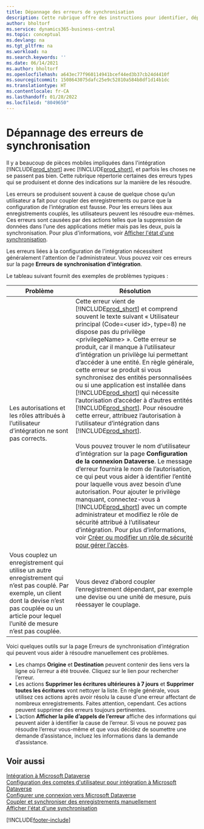 ```yaml
---
title: Dépannage des erreurs de synchronisation
description: Cette rubrique offre des instructions pour identifier, dépanner et résoudre les erreurs de synchronisation.
author: bholtorf
ms.service: dynamics365-business-central
ms.topic: conceptual
ms.devlang: na
ms.tgt_pltfrm: na
ms.workload: na
ms.search.keywords: ''
ms.date: 06/14/2021
ms.author: bholtorf
ms.openlocfilehash: a643ec77f960114941bcef44ed3b37cb24d4410f
ms.sourcegitcommit: 1508643075dafc25e9c52810a584b8df1d14b1dc
ms.translationtype: HT
ms.contentlocale: fr-CA
ms.lasthandoff: 01/28/2022
ms.locfileid: "8049650"
---
```

# <a name="troubleshooting-synchronization-errors"></a>Dépannage des erreurs de synchronisation


Il y a beaucoup de pièces mobiles impliquées dans l'intégration [!INCLUDE[prod_short](includes/prod_short.md)] avec [!INCLUDE[prod_short](includes/cds_long_md.md)], et parfois les choses ne se passent pas bien. Cette rubrique répertorie certaines des erreurs types qui se produisent et donne des indications sur la manière de les résoudre.

Les erreurs se produisent souvent à cause de quelque chose qu’un utilisateur a fait pour coupler des enregistrements ou parce que la configuration de l’intégration est fausse. Pour les erreurs liées aux enregistrements couplés, les utilisateurs peuvent les résoudre eux-mêmes. Ces erreurs sont causées par des actions telles que la suppression de données dans l’une des applications métier mais pas les deux, puis la synchronisation. Pour plus d'informations, voir [Afficher l'état d'une synchronisation](admin-how-to-view-synchronization-status.md).

Les erreurs liées à la configuration de l'intégration nécessitent généralement l'attention de l'administrateur. Vous pouvez voir ces erreurs sur la page **Erreurs de synchronisation d'intégration**. 

Le tableau suivant fournit des exemples de problèmes typiques :  

|Problème  |Résolution  |
|---------|---------|
|Les autorisations et les rôles attribués à l’utilisateur d’intégration ne sont pas corrects. | Cette erreur vient de [!INCLUDE[prod_short](includes/cds_long_md.md)] et comprend souvent le texte suivant « Utilisateur principal (Code=\<user id>, type=8) ne dispose pas du privilège \<privilegeName> ». Cette erreur se produit, car il manque à l’utilisateur d’intégration un privilège lui permettant d’accéder à une entité. En règle générale, cette erreur se produit si vous synchronisez des entités personnalisées ou si une application est installée dans [!INCLUDE[prod_short](includes/cds_long_md.md)] qui nécessite l’autorisation d’accéder à d’autres entités [!INCLUDE[prod_short](includes/cds_long_md.md)]. Pour résoudre cette erreur, attribuez l’autorisation à l’utilisateur d’intégration dans [!INCLUDE[prod_short](includes/cds_long_md.md)].<br><br> Vous pouvez trouver le nom d’utilisateur d’intégration sur la page **Configuration de la connexion Dataverse**. Le message d’erreur fournira le nom de l’autorisation, ce qui peut vous aider à identifier l’entité pour laquelle vous avez besoin d’une autorisation. Pour ajouter le privilège manquant, connectez-vous à [!INCLUDE[prod_short](includes/cds_long_md.md)] avec un compte administrateur et modifiez le rôle de sécurité attribué à l’utilisateur d’intégration. Pour plus d’informations, voir [Créer ou modifier un rôle de sécurité pour gérer l’accès](/power-platform/admin/create-edit-security-role). |
|Vous couplez un enregistrement qui utilise un autre enregistrement qui n’est pas couplé. Par exemple, un client dont la devise n’est pas couplée ou un article pour lequel l’unité de mesure n’est pas couplée. | Vous devez d’abord coupler l’enregistrement dépendant, par exemple une devise ou une unité de mesure, puis réessayer le couplage. |

Voici quelques outils sur la page Erreurs de synchronisation d’intégration qui peuvent vous aider à résoudre manuellement ces problèmes.  

* Les champs **Origine** et **Destination** peuvent contenir des liens vers la ligne où l’erreur a été trouvée. Cliquez sur le lien pour rechercher l’erreur.  
* Les actions **Supprimer les écritures ultérieures à 7 jours** et **Supprimer toutes les écritures** vont nettoyer la liste. En règle générale, vous utilisez ces actions après avoir résolu la cause d'une erreur affectant de nombreux enregistrements. Faites attention, cependant. Ces actions peuvent supprimer des erreurs toujours pertinentes.
* L’action **Afficher la pile d’appels de l’erreur** affiche des informations qui peuvent aider à identifier la cause de l’erreur. Si vous ne pouvez pas résoudre l’erreur vous-même et que vous décidez de soumettre une demande d’assistance, incluez les informations dans la demande d’assistance.

## <a name="see-also"></a>Voir aussi
[Intégration à Microsoft Dataverse](admin-prepare-dynamics-365-for-sales-for-integration.md)  
[Configuration des comptes d'utilisateur pour intégration à Microsoft Dataverse](admin-setting-up-integration-with-dynamics-sales.md)  
[Configurer une connexion vers Microsoft Dataverse](admin-how-to-set-up-a-dynamics-crm-connection.md)  
[Coupler et synchroniser des enregistrements manuellement](admin-how-to-couple-and-synchronize-records-manually.md)  
[Afficher l'état d'une synchronisation](admin-how-to-view-synchronization-status.md)  


[!INCLUDE[footer-include](includes/footer-banner.md)]
